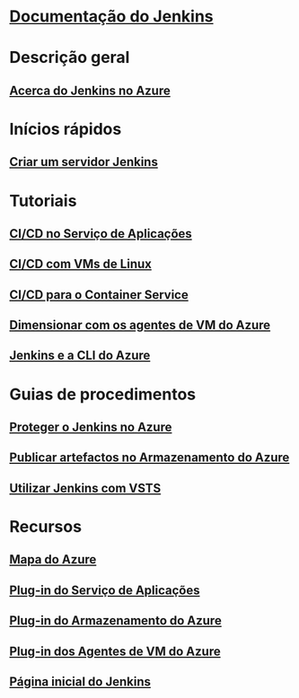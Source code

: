 # [Documentação do Jenkins](index.md)
# Descrição geral
## [Acerca do Jenkins no Azure](overview.md)
# Inícios rápidos
## [Criar um servidor Jenkins](/azure/jenkins/install-jenkins-solution-template)
# Tutoriais
## [CI/CD no Serviço de Aplicações](/azure/jenkins/java-deploy-webapp-tutorial)
## [CI/CD com VMs de Linux](/azure/virtual-machines/linux/tutorial-jenkins-github-docker-cicd)
## [CI/CD para o Container Service](/azure/container-service/container-service-kubernetes-jenkins)
## [Dimensionar com os agentes de VM do Azure](/azure/jenkins/jenkins-azure-vm-agents)
## [Jenkins e a CLI do Azure](/azure/jenkins/execute-cli-jenkins-pipeline)
# Guias de procedimentos
## [Proteger o Jenkins no Azure](https://jenkins.io/blog/2017/04/20/secure-jenkins-on-azure/)
## [Publicar artefactos no Armazenamento do Azure](/azure/storage/common/storage-java-jenkins-continuous-integration-solution)
## [Utilizar Jenkins com VSTS](https://www.visualstudio.com/en-us/docs/build/apps/jenkins/build-deploy-jenkins)
# Recursos
## [Mapa do Azure](https://azure.microsoft.com/roadmap/)
## [Plug-in do Serviço de Aplicações](https://plugins.jenkins.io/azure-app-service)
## [Plug-in do Armazenamento do Azure](https://plugins.jenkins.io/windows-azure-storage)
## [Plug-in dos Agentes de VM do Azure](https://plugins.jenkins.io/azure-vm-agents)
## [Página inicial do Jenkins](https://jenkins.io/)
